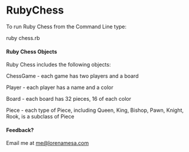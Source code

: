 RubyChess
==================

To run Ruby Chess from the Command Line type:

ruby chess.rb

#### Ruby Chess Objects

Ruby Chess includes the following objects:

ChessGame - each game has two players and a board

Player - each player has a name and a color

Board - each board has 32 pieces, 16 of each color

Piece - each type of Piece, including Queen, King, Bishop, Pawn, Knight, Rook, is a subclass of Piece

#### Feedback?

Email me at me@lorenamesa.com

